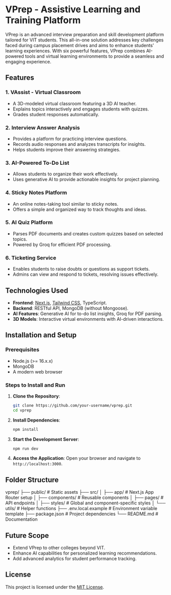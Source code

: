 # VPrep - Assistive Learning and Training Platform

VPrep is an advanced interview preparation and skill development platform tailored for VIT students. This all-in-one solution addresses key challenges faced during campus placement drives and aims to enhance students' learning experiences. With six powerful features, VPrep combines AI-powered tools and virtual learning environments to provide a seamless and engaging experience.

## Features

### 1. **VAssist - Virtual Classroom**
- A 3D-modeled virtual classroom featuring a 3D AI teacher.
- Explains topics interactively and engages students with quizzes.
- Grades student responses automatically.

### 2. **Interview Answer Analysis**
- Provides a platform for practicing interview questions.
- Records audio responses and analyzes transcripts for insights.
- Helps students improve their answering strategies.

### 3. **AI-Powered To-Do List**
- Allows students to organize their work effectively.
- Uses generative AI to provide actionable insights for project planning.

### 4. **Sticky Notes Platform**
- An online notes-taking tool similar to sticky notes.
- Offers a simple and organized way to track thoughts and ideas.

### 5. **AI Quiz Platform**
- Parses PDF documents and creates custom quizzes based on selected topics.
- Powered by Groq for efficient PDF processing.

### 6. **Ticketing Service**
- Enables students to raise doubts or questions as support tickets.
- Admins can view and respond to tickets, resolving issues effectively.


## Technologies Used
- **Frontend**: [Next.js](https://nextjs.org/), [Tailwind CSS](https://tailwindcss.com/), TypeScript.
- **Backend**: RESTful API, MongoDB (without Mongoose).
- **AI Features**: Generative AI for to-do list insights, Groq for PDF parsing.
- **3D Models**: Interactive virtual environments with AI-driven interactions.


## Installation and Setup

### Prerequisites
- Node.js (>= 16.x.x)
- MongoDB
- A modern web browser

### Steps to Install and Run

1. **Clone the Repository**:
   ```bash
   git clone https://github.com/your-username/vprep.git
   cd vprep
   ```

2. **Install Dependencies**:
   ```bash
   npm install
   ```

3. **Start the Development Server**:
   ```bash
   npm run dev
   ```

4. **Access the Application**:
   Open your browser and navigate to `http://localhost:3000`.


## Folder Structure

vprep/
├── public/               # Static assets
├── src/
│   ├── app/              # Next.js App Router setup
│   ├── components/       # Reusable components
│   ├── pages/            # API endpoints
│   ├── styles/           # Global and component-specific styles
│   └── utils/            # Helper functions
├── .env.local.example    # Environment variable template
├── package.json          # Project dependencies
└── README.md             # Documentation

## Future Scope
- Extend VPrep to other colleges beyond VIT.
- Enhance AI capabilities for personalized learning recommendations.
- Add advanced analytics for student performance tracking.

## License
This project is licensed under the [MIT License](LICENSE).
